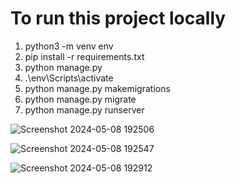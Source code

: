 # To run this project locally

1. python3 -m venv env
2. pip install -r requirements.txt
3. python manage.py
4. .\env\Scripts\activate
5. python manage.py makemigrations
6. python manage.py migrate
7. python manage.py runserver

![Screenshot 2024-05-08 192506](https://github.com/ApexPredator4169/ToDo-App-/assets/95634471/de64ae90-e211-4b8a-a131-0d5d89b4b53f)

![Screenshot 2024-05-08 192547](https://github.com/ApexPredator4169/ToDo-App-/assets/95634471/6a4fffb8-19a4-4694-a850-51e3d0f9d23f)

![Screenshot 2024-05-08 192912](https://github.com/ApexPredator4169/ToDo-App-/assets/95634471/b959e60b-1780-4efd-97ba-de85163332e3)

